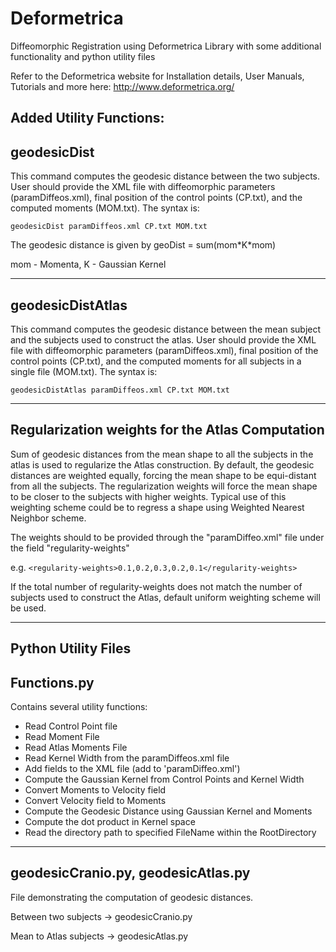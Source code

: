 # Deformetrica
Diffeomorphic Registration using Deformetrica Library with some additional functionality and python utility files

Refer to the Deformetrica website for Installation details, User Manuals, Tutorials and more here:
http://www.deformetrica.org/

Added Utility Functions:
-------------------------------------------------------------------------
geodesicDist
-------------------------------------------------------------------------
This command computes the geodesic distance between the two subjects. User should provide the XML file with diffeomorphic 
parameters (paramDiffeos.xml), final position of the control points (CP.txt), and the computed moments (MOM.txt). 
The syntax is:

  `geodesicDist paramDiffeos.xml CP.txt MOM.txt`

The geodesic distance is given by
geoDist = sum(mom\*K\*mom)

mom - Momenta, K - Gaussian Kernel

---------------------------------------------------------------------------
geodesicDistAtlas
---------------------------------------------------------------------------
This command computes the geodesic distance between the mean subject and the subjects used to construct the atlas. User should
provide the XML file with diffeomorphic parameters (paramDiffeos.xml), final position of the control points (CP.txt), and the 
computed moments for all subjects in a single file (MOM.txt). The syntax is:

`geodesicDistAtlas paramDiffeos.xml CP.txt MOM.txt`

----------------------------------------------------------------------------
Regularization weights for the Atlas Computation
----------------------------------------------------------------------------
Sum of geodesic distances from the mean shape to all the subjects in the atlas is used to regularize the Atlas construction.
By default, the geodesic distances are weighted equally, forcing the mean shape to be equi-distant from all the subjects. 
The regularization weights will force the mean shape to be closer to the subjects with higher weights. 
Typical use of this weighting scheme could be to regress a shape using Weighted Nearest Neighbor scheme.

The weights should to be provided through the "paramDiffeo.xml" file under the field "regularity-weights"

e.g. `<regularity-weights>0.1,0.2,0.3,0.2,0.1</regularity-weights>`

If the total number of regularity-weights does not match the number of subjects used to construct the Atlas, default uniform
weighting scheme will be used.

-----------------------------------------------------------------------------
Python Utility Files
-----------------------------------------------------------------------------
Functions.py
-----------------------------------------------------------------------------
Contains several utility functions:
- Read Control Point file
- Read Moment File
- Read Atlas Moments File
- Read Kernel Width from the paramDiffeos.xml file
- Add fields to the XML file (add <regularity-weights> to 'paramDiffeo.xml')
- Compute the Gaussian Kernel from Control Points and Kernel Width
- Convert Moments to Velocity field
- Convert Velocity field to Moments
- Compute the Geodesic Distance using Gaussian Kernel and Moments
- Compute the dot product in Kernel space
- Read the directory path to specified FileName within the RootDirectory

------------------------------------------------------------------------------
geodesicCranio.py, geodesicAtlas.py
------------------------------------------------------------------------------
File demonstrating the computation of geodesic distances.

Between two subjects -> geodesicCranio.py

Mean to Atlas subjects -> geodesicAtlas.py

